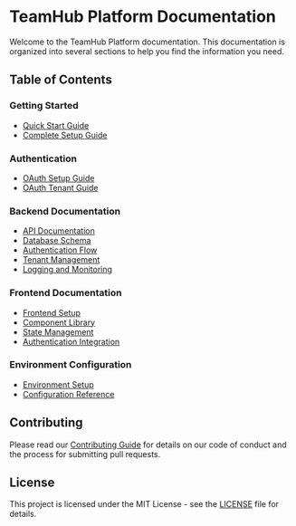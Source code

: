 # TeamHub Platform Documentation

Welcome to the TeamHub Platform documentation. This documentation is organized into several sections to help you find the information you need.

## Table of Contents

### Getting Started
- [Quick Start Guide](guides/quick-start.md)
- [Complete Setup Guide](guides/complete-setup.md)

### Authentication
- [OAuth Setup Guide](guides/oauth-setup.md)
- [OAuth Tenant Guide](guides/oauth-tenant.md)

### Backend Documentation
- [API Documentation](backend/api.md)
- [Database Schema](backend/database.md)
- [Authentication Flow](backend/auth-flow.md)
- [Tenant Management](backend/tenant-management.md)
- [Logging and Monitoring](backend/logging.md)

### Frontend Documentation
- [Frontend Setup](frontend/setup.md)
- [Component Library](frontend/components.md)
- [State Management](frontend/state-management.md)
- [Authentication Integration](frontend/auth-integration.md)

### Environment Configuration
- [Environment Setup](guides/environment-setup.md)
- [Configuration Reference](guides/configuration.md)

## Contributing
Please read our [Contributing Guide](CONTRIBUTING.md) for details on our code of conduct and the process for submitting pull requests.

## License
This project is licensed under the MIT License - see the [LICENSE](LICENSE) file for details.



